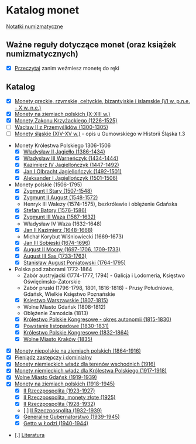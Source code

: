 
# Katalog monet

[Notatki numizmatyczne](https://numizmatyka.satola.net)

## Ważne reguły dotyczące monet (oraz książek numizmatycznych)

- [x] [Przeczytaj](./pages/k32.md) zanim weźmiesz monetę do ręki

## Katalog

- [x] [Monety greckie, rzymskie, celtyckie, bizantyjskie i islamskie (VI w. p.n.e. - X w. n.e.)](./pages/k02.md)
- [x] [Monety na ziemiach polskich (X-XIII w.)](./pages/k03.md)
- [x] [Monety Zakonu Krzyżackiego (1226-1525)](./pages/k01.md)
- [ ] [Wacław II z Przemyślidów (1300-1305)]()
- [ ] [Monety śląskie (XIV-XV w.)]() - opis u Gumowskiego w Historii Śląska t.3

- Monety Królestwa Polskiego 1306-1506
    - [x] [Władysław II Jagiełło (1386-1434)](./pages/k05.md)
    - [x] [Władysław III Warneńczyk (1434-1444)](./pages/k06.md)
    - [x] [Kazimierz IV Jagiellończyk (1447-1492)](./pages/k07.md)
    - [x] [Jan I Olbracht Jagiellończyk (1492-1501)](./pages/k08.md)
    - [x] [Aleksander I Jagiellończyk (1501-1506)](./pages/k09.md)
    
- Monety polskie (1506-1795)
    - [x] [Zygmunt I Stary (1507-1548)](./pages/k10.md)
    - [x] [Zygmunt II August (1548-1572)](./pages/k11.md)
    - Henryk III Walezy (1574-1575), bezkrólewie i oblężenie Gdańska
    - [x] [Stefan Batory (1576-1586)](./pages/k12.md)
    - [x] [Zygmunt III Waza (1587-1632)](./pages/k13.md)
    - Władysław IV Waza (1632-1648)
    - [x] [Jan II Kazimierz (1648-1668)](./pages/k14.md)
    - Michał Korybut Wiśniowiecki (1669-1673)
    - [x] [Jan III Sobieski (1674-1696)](./pages/k15.md)
    - [x] [August II Mocny (1697-1706, 1709-1733)](./pages/k16.md)
    - [x] [August III Sas (1733-1763)](./pages/k17.md)
    - [x] [Stanisław August Poniatowski (1764-1795)](./pages/k18.md)
    
- Polska pod zaborami 1772-1864
    - Zabór austryjacki (1774-1777, 1794) - Galicja i Lodomeria, Księstwo Oświęcimsko-Zatorskie
    - Zabór pruski (1796-1798, 1801, 1816-1818) - Prusy Południowe, Gdańsk, Wielkie Księstwo Poznańskie
    - [x] [Księstwo Warszawskie (1807-1815)](./pages/k19.md)
    - Wolne Miasto Gdańsk (1808-1812)
    - Oblężenie Zamościa (1813)
    - [x] [Królestwo Polskie Kongresowe - okres autonomii (1815-1830)](./pages/k20.md)
    - [x] [Powstanie listopadowe (1830-1831)](./pages/k21.md)
    - [x] [Królestwo Polskie Kongresowe (1832-1864)](./pages/k22.md)
    - [x] [Wolne Miasto Kraków (1835)](./pages/k23.md)

- [x] [Monety niepolskie na ziemiach polskich (1864-1916)](./pages/k24.md)
- [x] [Pieniądz zastępczy i dominialny](./pages/k25.md)
- [x] [Monety niemieckich władz dla terenów wschodnich (1916)](./pages/k27.md)
- [x] [Monety niemieckich władz dla Królestwa Polskiego (1917-1918)](./pages/k28.md)
- [X] [Wolne Miasto Gdańsk (1919-1939)](./pages/k04.md)
- [x] [Monety na ziemiach polskich (1918-1945)](./pages/k29.md)
    - [x] [II Rzeczpospolita (1923-1927)](./pages/k30.md)
    - [x] [II Rzeczpospolita, monety złote (1925)](./pages/k33.md)
    - [x] [II Rzeczpospolita (1928-1932)](./pages/k35.md)
    - [.] [II Rzeczpospolita (1932-1939)](./pages/k31.md)
    - [x] [Generalne Gubernatorstwo (1939-1945)](./pages/k34.md)
    - [x] [Getto w Łodzi (1940-1944)](./pages/k26.md)

- [.] [Literatura](../pages/Literatura.md)
